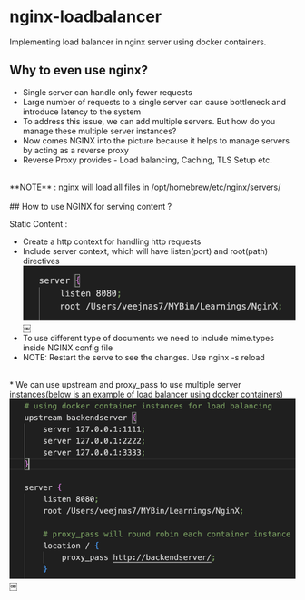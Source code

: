 # nginx-loadbalancer 

Implementing load balancer in nginx server using docker containers. 

## Why to even use nginx?

* Single server can handle only fewer requests
* Large number of requests to a single server can cause bottleneck and introduce latency to the system
* To address this issue, we can add multiple servers. But how do you manage these multiple server instances?
* Now comes NGINX into the picture because it helps to manage servers by acting as a reverse proxy
* Reverse Proxy provides - Load balancing, Caching, TLS Setup etc. 
<br/>
**NOTE** : nginx will load all files in /opt/homebrew/etc/nginx/servers/
<br/>
<br/>
## How to use NGINX for serving content ?

Static Content : 
* Create a http context for handling http requests
* Include server context, which will have listen(port) and root(path) directives 
<img src="https://github.com/SanjeevYadavcr7/nginx-container/blob/main/nginx-location.png" />￼
 
* To use different type of documents we need to include mime.types inside NGINX config file
*  NOTE: Restart the serve to see the changes. Use nginx -s reload 
 <br/>
 <br/>
* We can use upstream and proxy_pass to use multiple server instances(below is an example of load balancer using docker containers) 
<img src="https://github.com/SanjeevYadavcr7/nginx-container/blob/main/docker-container.png" />￼
